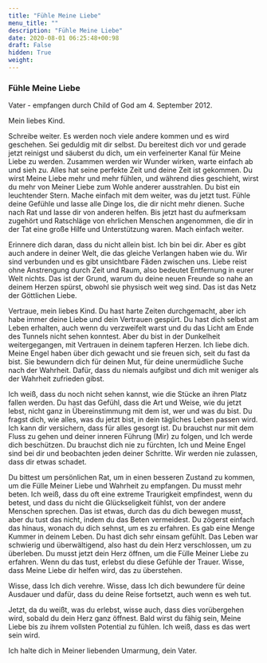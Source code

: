 ```yaml
---
title: "Fühle Meine Liebe"
menu_title: ""
description: "Fühle Meine Liebe"
date: 2020-08-01 06:25:48+00:98
draft: False
hidden: True
weight:
---
```

### Fühle Meine Liebe

Vater - empfangen durch Child of God am 4.  September 2012.

Mein liebes Kind.

Schreibe weiter. Es werden noch viele andere kommen und es wird geschehen. Sei geduldig mit dir selbst. Du bereitest dich vor und gerade jetzt reinigst und säuberst du dich, um ein verfeinerter Kanal für Meine Liebe zu werden. Zusammen werden wir Wunder wirken, warte einfach ab und sieh zu. Alles hat seine perfekte Zeit und deine Zeit ist gekommen. Du wirst Meine Liebe mehr und mehr fühlen, und während dies geschieht, wirst du mehr von Meiner Liebe zum Wohle anderer ausstrahlen. Du bist ein leuchtender Stern. Mache einfach mit dem weiter, was du jetzt tust. Fühle deine Gefühle und lasse alle Dinge los, die dir nicht mehr dienen. Suche nach Rat und lasse dir von anderen helfen. Bis jetzt hast du aufmerksam zugehört und Ratschläge von ehrlichen Menschen angenommen, die dir in der Tat eine große Hilfe und Unterstützung waren. Mach einfach weiter.

Erinnere dich daran, dass du nicht allein bist. Ich bin bei dir. Aber es gibt auch andere in deiner Welt, die das gleiche Verlangen haben wie du. Wir sind verbunden und es gibt unsichtbare Fäden zwischen uns. Liebe reist ohne Anstrengung durch Zeit und Raum, also bedeutet Entfernung in eurer Welt nichts. Das ist der Grund, warum du deine neuen Freunde so nahe an deinem Herzen spürst, obwohl sie physisch weit weg sind. Das ist das Netz der Göttlichen Liebe.

Vertraue, mein liebes Kind. Du hast harte Zeiten durchgemacht, aber ich habe immer deine Liebe und dein Vertrauen gespürt. Du hast dich selbst am Leben erhalten, auch wenn du verzweifelt warst und du das Licht am Ende des Tunnels nicht sehen konntest. Aber du bist in der Dunkelheit weitergegangen, mit Vertrauen in deinem tapferen Herzen. Ich liebe dich. Meine Engel haben über dich gewacht und sie freuen sich, seit du fast da bist. Sie bewundern dich für deinen Mut, für deine unermüdliche Suche nach der Wahrheit. Dafür, dass du niemals aufgibst und dich mit weniger als der Wahrheit zufrieden gibst.

Ich weiß, dass du noch nicht sehen kannst, wie die Stücke an ihren Platz fallen werden. Du hast das Gefühl, dass die Art und Weise, wie du jetzt lebst, nicht ganz in Übereinstimmung mit dem ist, wer und was du bist. Du fragst dich, wie alles, was du jetzt bist, in dein tägliches Leben passen wird. Ich kann dir versichern, dass für alles gesorgt ist. Du brauchst nur mit dem Fluss zu gehen und deiner inneren Führung (Mir) zu folgen, und Ich werde dich beschützen. Du brauchst dich nie zu fürchten, Ich und Meine Engel sind bei dir und beobachten jeden deiner Schritte. Wir werden nie zulassen, dass dir etwas schadet.

Du bittest um persönlichen Rat, um in einen besseren Zustand zu kommen, um die Fülle Meiner Liebe und Wahrheit zu empfangen. Du musst mehr beten. Ich weiß, dass du oft eine extreme Traurigkeit empfindest, wenn du betest, und dass du nicht die Glückseligkeit fühlst, von der andere Menschen sprechen. Das ist etwas, durch das du dich bewegen musst, aber du tust das nicht, indem du das Beten vermeidest. Du zögerst einfach das hinaus, wonach du dich sehnst, um es zu erfahren. Es gab eine Menge Kummer in deinem Leben. Du hast dich sehr einsam gefühlt. Das Leben war schwierig und überwältigend, also hast du dein Herz verschlossen, um zu überleben. Du musst jetzt dein Herz öffnen, um die Fülle Meiner Liebe zu erfahren. Wenn du das tust, erlebst du diese Gefühle der Trauer. Wisse, dass Meine Liebe dir helfen wird, das zu überstehen.

Wisse, dass Ich dich verehre. Wisse, dass Ich dich bewundere für deine Ausdauer und dafür, dass du deine Reise fortsetzt, auch wenn es weh tut.

Jetzt, da du weißt, was du erlebst, wisse auch, dass dies vorübergehen wird, sobald du dein Herz ganz öffnest. Bald wirst du fähig sein, Meine Liebe bis zu ihrem vollsten Potential zu fühlen. Ich weiß, dass es das wert sein wird.

Ich halte dich in Meiner liebenden Umarmung, dein Vater.
